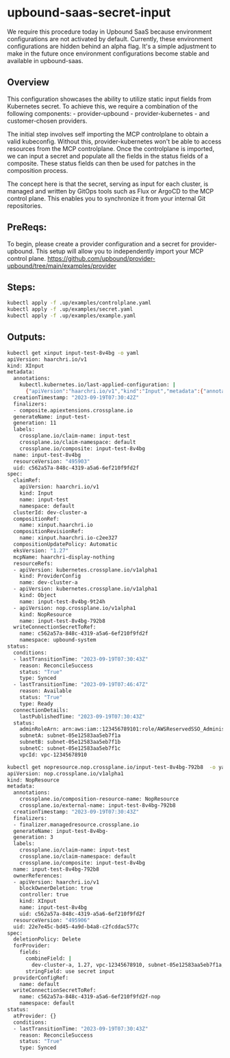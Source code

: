 # upbound-saas-secret-input

We require this procedure today in Upbound SaaS because environment configurations are not activated by default. Currently, these environment configurations are hidden behind an alpha flag. It's a simple adjustment to make in the future once environment configurations become stable and available in upbound-saas.

## Overview

This configuration showcases the ability to utilize static input fields from Kubernetes secret. 
To achieve this, we require a combination of the following components:
    - provider-upbound
    - provider-kubernetes
    - and customer-chosen providers. 

The initial step involves self importing the MCP controlplane to obtain a valid kubeconfig. Without this, provider-kubernetes won't be able to access resources from the MCP controlplane. Once the controlplane is imported, we can input a secret and populate all the fields in the status fields of a composite. These status fields can then be used for patches in the composition process.

The concept here is that the secret, serving as input for each cluster, is managed and written by GitOps tools such as Flux or ArgoCD to the MCP control plane. This enables you to synchronize it from your internal Git repositories.

## PreReqs:

To begin, please create a provider configuration and a secret for provider-upbound. This setup will allow you to independently import your MCP control plane.
https://github.com/upbound/provider-upbound/tree/main/examples/provider

## Steps:

```bash
kubectl apply -f .up/examples/controlplane.yaml
kubectl apply -f .up/examples/secret.yaml
kubectl apply -f .up/examples/example.yaml
```

## Outputs:

```bash
kubectl get xinput input-test-8v4bg -o yaml
apiVersion: haarchri.io/v1
kind: XInput
metadata:
  annotations:
    kubectl.kubernetes.io/last-applied-configuration: |
      {"apiVersion":"haarchri.io/v1","kind":"Input","metadata":{"annotations":{},"name":"input-test","namespace":"default"},"spec":{"clusterId":"dev-cluster-a","eksVersion":"1.27","mcpName":"haarchri-display-nothing","writeConnectionSecretToRef":{"name":"input-test-conn"}}}
  creationTimestamp: "2023-09-19T07:30:42Z"
  finalizers:
  - composite.apiextensions.crossplane.io
  generateName: input-test-
  generation: 11
  labels:
    crossplane.io/claim-name: input-test
    crossplane.io/claim-namespace: default
    crossplane.io/composite: input-test-8v4bg
  name: input-test-8v4bg
  resourceVersion: "495903"
  uid: c562a57a-848c-4319-a5a6-6ef210f9fd2f
spec:
  claimRef:
    apiVersion: haarchri.io/v1
    kind: Input
    name: input-test
    namespace: default
  clusterId: dev-cluster-a
  compositionRef:
    name: xinput.haarchri.io
  compositionRevisionRef:
    name: xinput.haarchri.io-c2ee327
  compositionUpdatePolicy: Automatic
  eksVersion: "1.27"
  mcpName: haarchri-display-nothing
  resourceRefs:
  - apiVersion: kubernetes.crossplane.io/v1alpha1
    kind: ProviderConfig
    name: dev-cluster-a
  - apiVersion: kubernetes.crossplane.io/v1alpha1
    kind: Object
    name: input-test-8v4bg-9t24h
  - apiVersion: nop.crossplane.io/v1alpha1
    kind: NopResource
    name: input-test-8v4bg-792b8
  writeConnectionSecretToRef:
    name: c562a57a-848c-4319-a5a6-6ef210f9fd2f
    namespace: upbound-system
status:
  conditions:
  - lastTransitionTime: "2023-09-19T07:30:43Z"
    reason: ReconcileSuccess
    status: "True"
    type: Synced
  - lastTransitionTime: "2023-09-19T07:46:47Z"
    reason: Available
    status: "True"
    type: Ready
  connectionDetails:
    lastPublishedTime: "2023-09-19T07:30:43Z"
  status:
    adminRoleArn: arn:aws:iam::123456789101:role/AWSReservedSSO_AdministratorAccess_123456789defg
    subnetA: subnet-05e12583aa5eb7f1a
    subnetB: subnet-05e12583aa5eb7f1b
    subnetC: subnet-05e12583aa5eb7f1c
    vpcId: vpc-12345678910
```

```bash
kubectl get nopresource.nop.crossplane.io/input-test-8v4bg-792b8  -o yaml
apiVersion: nop.crossplane.io/v1alpha1
kind: NopResource
metadata:
  annotations:
    crossplane.io/composition-resource-name: NopResource
    crossplane.io/external-name: input-test-8v4bg-792b8
  creationTimestamp: "2023-09-19T07:30:43Z"
  finalizers:
  - finalizer.managedresource.crossplane.io
  generateName: input-test-8v4bg-
  generation: 3
  labels:
    crossplane.io/claim-name: input-test
    crossplane.io/claim-namespace: default
    crossplane.io/composite: input-test-8v4bg
  name: input-test-8v4bg-792b8
  ownerReferences:
  - apiVersion: haarchri.io/v1
    blockOwnerDeletion: true
    controller: true
    kind: XInput
    name: input-test-8v4bg
    uid: c562a57a-848c-4319-a5a6-6ef210f9fd2f
  resourceVersion: "495906"
  uid: 22e7e45c-bd45-4a9d-b4a8-c2fcddac577c
spec:
  deletionPolicy: Delete
  forProvider:
    fields:
      combineField: |
        dev-cluster-a, 1.27, vpc-12345678910, subnet-05e12583aa5eb7f1a, subnet-05e12583aa5eb7f1b, subnet-05e12583aa5eb7f1c, arn:aws:iam::123456789101:role/AWSReservedSSO_AdministratorAccess_123456789defg
      stringField: use secret input
  providerConfigRef:
    name: default
  writeConnectionSecretToRef:
    name: c562a57a-848c-4319-a5a6-6ef210f9fd2f-nop
    namespace: default
status:
  atProvider: {}
  conditions:
  - lastTransitionTime: "2023-09-19T07:30:43Z"
    reason: ReconcileSuccess
    status: "True"
    type: Synced
```